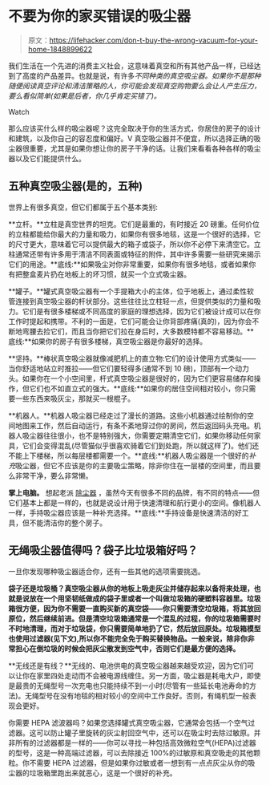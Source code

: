 # 不要为你的家买错误的吸尘器

> 原文：<https://lifehacker.com/don-t-buy-the-wrong-vacuum-for-your-home-1848899622>

我们生活在一个先进的消费主义社会，这意味着真空和所有其他产品一样，已经达到了高度的产品差异。也就是说，有许多*不同种类的真空吸尘器。如果你不是那种随便阅读真空评论和清洁策略的人，你可能会发现真空购物要么会让人产生压力，要么看似简单(如果是后者，你几乎肯定买错了)。* 

Watch

那么应该买什么样的吸尘器呢？这完全取决于你的生活方式，你居住的房子的设计和建筑，以及你自己的容忍度和偏好。V 真空吸尘器并不便宜，所以选择正确的吸尘器很重要，尤其是如果你想让你的房子干净的话。让我们来看看各种各样的吸尘器以及它们能提供什么。

## 五种真空吸尘器(是的，五种)

世界上有很多真空，但它们都属于五个基本类别:

**立杆。**立柱是真空世界的坦克。它们是最重的，有时接近 20 磅重。任何价位的立柱都能给你最大的力量和吸力，如果你有很多地毯，这是一个很好的选择，它的尺寸更大，意味着它可以提供最大的箱子或袋子，所以你不必停下来清空它。立柱通常还带有许多用于清洁不同表面或特征的附件，其中许多需要一些研究来揭示它们的用途。**底线:**如果吸尘对你非常重要，如果你有很多地毯，或者如果你有把整盒麦片扔在地板上的坏习惯，就买一个立式吸尘器。

**罐子。**罐式真空吸尘器有一个手提箱大小的主体，位于地板上，通过柔性软管连接到真空吸尘器的杆状部分。这些往往比立柱轻一点，但提供类似的力量和吸力。它们是有很多楼梯或不同高度的家庭的理想选择，因为它们被设计成可以在你工作时提起和携带。不利的一面是，它们可能会让你背部疼痛(真的)，因为你会不断地弯腰去捡它们，而且当你把它们拉在身后时，大多数模特都不容易移动。**底线:**如果你的房子有很多楼梯，真空吸尘器是你最好的选择。

**坚持。**棒状真空吸尘器就像减肥机上的直立物:它们的设计使用方式类似——当你舒适地站立时推拉——但它们要轻得多(通常不到 10 磅)，顶部有一个动力头。如果你在一个小空间里，杆式真空吸尘器是很好的，因为它们更容易储存和操作，但它们也不如直立式的强大。**底线:**如果你的居住空间相对较小，你只需要一些东西来吸灰尘，那就买一根棍子。

**机器人。**机器人吸尘器已经走过了漫长的道路。这些小机器通过绘制你的空间地图来工作，然后自动运行，有条不紊地穿过你的房间，然后返回码头充电。机器人吸尘器往往很小，也不是特别强大，你需要定期清空它们，如果你移动任何家具，它们会变得混乱(尽管猫似乎很喜欢骑着它们到处跑，所以就这样了)。他们还不能上下楼梯，所以每层楼都需要一个。**底线:**机器人吸尘器是一个很好的*补充*吸尘器，但它不应该是你的主要吸尘策略，除非你住在一层楼的空间里，而且要么非常干净，要么非常懒。

**掌上电脑。** 想起老派 [除尘器](https://en.wikipedia.org/wiki/Black_%26_Decker_DustBuster) ，虽然今天有很多不同的品牌，有不同的特点——但它们基本上都是一样的，也就是说设计用于快速清理和航行更小的空间。像机器人一样，手持吸尘器应该是一种补充选择。**底线:**手持设备是快速清洁的好工具，但不能清洁你的整个房子。

## 无绳吸尘器值得吗？袋子比垃圾箱好吗？

一旦你发现哪种吸尘器适合你，还有一些其他的选项需要挑选。

**袋子还是垃圾桶？真空吸尘器从你的地板上吸走灰尘并储存起来以备将来处理，也就是说放在一个用坚韧纸做成的袋子里或者一个叫做垃圾箱的硬塑料容器里。垃圾箱很方便，因为你不需要一直购买新的真空袋——你只需要清空垃圾箱，将其放回原位，然后继续前进。但是清空垃圾箱通常是一个混乱的过程，你的垃圾箱需要时不时地清理，而对于垃圾袋，你只需要简单地扔了它，然后放回原处。垃圾箱模型也使用过滤器(见下文),所以你不能完全免于购买替换物品。一般来说，除非你非常担心在倒垃圾的时候会把灰尘散发到空气中，否则它们是最方便的选择。**

**无线还是有线？**无线的、电池供电的真空吸尘器越来越受欢迎，因为它们可以让你在家里四处走动而不会被电源线缠住。另一方面，吸尘器是耗电大户，即使是最贵的无绳型号一次充电也只能持续不到一小时(尽管有一些延长电池寿命的方法)。无绳型号在没有地毯的相对较小的空间中工作良好。否则，有绳机型一般表现会更好。

你需要 HEPA 滤波器吗？如果您选择罐式真空吸尘器，它通常会包括一个空气过滤器。这可以防止罐子里旋转的灰尘射回空气中，还可以在吸尘时去除过敏原。并非所有的过滤器都是一样的——你可以寻找一种包括高效微粒空气(HEPA)过滤器的型号，这是一种高端过滤器，可以去除接近 100%的过敏原和真空吸走的其他颗粒。你不需要 HEPA 过滤器，但是如果你过敏或者一想到有一点点灰尘从你的吸尘器的垃圾箱里跑出来就恶心，这是一个很好的补充。
